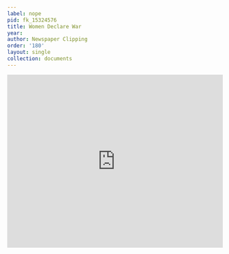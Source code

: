```yaml
---
label: nope
pid: fk_15324576
title: Women Declare War
year:
author: Newspaper Clipping
order: '180'
layout: single
collection: documents
---
```

<iframe src="https://northwestern.app.box.com/embed/s/w4hxnae40meua52in5befuz6fjb447yk?sortColumn=date&view=list" width="500" height="400" frameborder="0" allowfullscreen webkitallowfullscreen msallowfullscreen></iframe>
